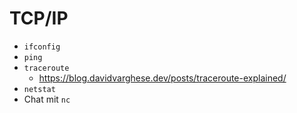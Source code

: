 # TCP/IP

- `ifconfig`
- `ping`
- `traceroute`
  - https://blog.davidvarghese.dev/posts/traceroute-explained/
- `netstat`
- Chat mit `nc`

